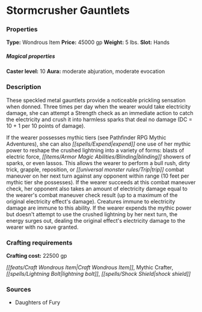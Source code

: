 ﻿---
Title: "Stormcrusher Gauntlets"
Type: "Wondrous Item"
Price: "45000 gp"
Weight: "5 lbs."
Slot: "Hands"
Caster level: "10"
Aura: "moderate abjuration, moderate evocation"
Description: |
  "These speckled metal gauntlets provide a noticeable prickling sensation when donned. Three times per day when the wearer would take electricity damage, she can attempt a Strength check as an immediate action to catch the electricity and crush it into harmless sparks that deal no damage (DC = 10 + 1 per 10 points of damage).
  If the wearer possesses mythic tiers (see _Pathfinder RPG Mythic Adventures_), she can also expend one use of her mythic power to reshape the crushed lightning into a variety of forms: blasts of electric force, blinding showers of sparks, or even lassos. This allows the wearer to perform a bull rush, dirty trick, grapple, reposition, or trip combat maneuver on her next turn against any opponent within range (10 feet per mythic tier she possesses). If the wearer succeeds at this combat maneuver check, her opponent also takes an amount of electricity damage equal to the wearer's combat maneuver check result (up to a maximum of the original electricity effect's damage). Creatures immune to electricity damage are immune to this ability. If the wearer expends the mythic power but doesn't attempt to use the crushed lightning by her next turn, the energy surges out, dealing the original effect's electricity damage to the wearer with no save granted."
Crafting cost: "22500 gp"
Sources: "['Daughters of Fury']"
---

# Stormcrusher Gauntlets

### Properties

**Type:** Wondrous Item **Price:** 45000 gp **Weight:** 5 lbs. **Slot:** Hands

##### Magical properties

**Caster level:** 10 **Aura:** moderate abjuration, moderate evocation

### Description

These speckled metal gauntlets provide a noticeable prickling sensation when donned. Three times per day when the wearer would take electricity damage, she can attempt a Strength check as an immediate action to catch the electricity and crush it into harmless sparks that deal no damage (DC = 10 + 1 per 10 points of damage).

If the wearer possesses mythic tiers (see Pathfinder RPG Mythic Adventures), she can also _[[spells/Expend|expend]]_ one use of her mythic power to reshape the crushed lightning into a variety of forms: blasts of electric force, _[[items/Armor Magic Abilities/Blinding|blinding]]_ showers of sparks, or even lassos. This allows the wearer to perform a bull rush, dirty trick, grapple, reposition, or _[[universal monster rules/Trip|trip]]_ combat maneuver on her next turn against any opponent within range (10 feet per mythic tier she possesses). If the wearer succeeds at this combat maneuver check, her opponent also takes an amount of electricity damage equal to the wearer's combat maneuver check result (up to a maximum of the original electricity effect's damage). Creatures immune to electricity damage are immune to this ability. If the wearer expends the mythic power but doesn't attempt to use the crushed lightning by her next turn, the energy surges out, dealing the original effect's electricity damage to the wearer with no save granted.

### Crafting requirements

**Crafting cost:** 22500 gp

_[[feats/Craft Wondrous Item|Craft Wondrous Item]]_, Mythic Crafter, _[[spells/Lightning Bolt|lightning bolt]]_, _[[spells/Shock Shield|shock shield]]_

### Sources

* Daughters of Fury